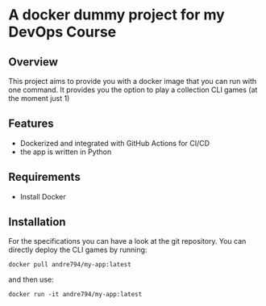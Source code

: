 # A docker dummy project for my DevOps Course

## Overview
This project aims to provide you with a docker image that you can run with one command. It provides you the option to play a collection CLI games (at the moment just 1) 

## Features
- Dockerized and integrated with GitHub Actions for CI/CD
- the app is written in Python 

## Requirements
- Install Docker 

## Installation
For the specifications you can have a look at the git repository.
You can directly deploy the CLI games by running:
```
docker pull andre794/my-app:latest
```
and then use:
```
docker run -it andre794/my-app:latest
```
